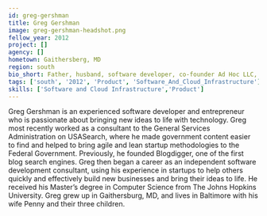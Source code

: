 ```yaml
---
id: greg-gershman
title: Greg Gershman
image: greg-gershman-headshot.png
fellow_year: 2012
project: []
agency: []
hometown: Gaithersberg, MD
region: south
bio_short: Father, husband, software developer, co-founder Ad Hoc LLC, HealthCare.gov rescue, MyUSA (Round 1). Live band karaoke singer.
tags: ['south', '2012', 'Product', 'Software_And_Cloud_Infrastructure']
skills: ['Software and Cloud Infrastructure','Product']
---
```


Greg Gershman is an experienced software developer and entrepreneur who is passionate about bringing new ideas to life with technology. Greg most recently worked as a consultant to the General Services Administration on USASearch, where he made government content easier to find and helped to bring agile and lean startup methodologies to the Federal Government.  Previously, he founded Blogdigger, one of the first blog search engines. Greg then began a career as an independent software development consultant, using his experience in startups to help others quickly and effectively build new businesses and bring their ideas to life. He received his Master’s degree in Computer Science from The Johns Hopkins University. Greg grew up in Gaithersburg, MD, and lives in Baltimore with his wife Penny and their three children.
